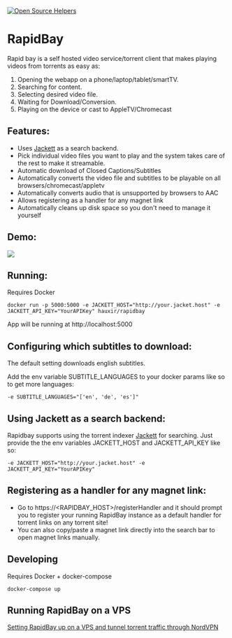[![Open Source Helpers](https://www.codetriage.com/hauxir/rapidbay/badges/users.svg)](https://www.codetriage.com/hauxir/rapidbay)
# RapidBay
Rapid bay is a self hosted video service/torrent client that makes playing videos from torrents as easy as:
1. Opening the webapp on a phone/laptop/tablet/smartTV.
2. Searching for content.
3. Selecting desired video file.
4. Waiting for Download/Conversion.
5. Playing on the device or cast to AppleTV/Chromecast

## Features:
- Uses [Jackett](https://github.com/Jackett/Jackett) as a search backend. 
- Pick individual video files you want to play and the system takes care of the rest to make it streamable.
- Automatic download of Closed Captions/Subtitles
- Automatically converts the video file and subtitles to be playable on all browsers/chromecast/appletv
- Automatically converts audio that is unsupported by browsers to AAC
- Allows registering as a handler for any magnet link
- Automatically cleans up disk space so you don't need to manage it yourself

## Demo:
![](https://user-images.githubusercontent.com/2439255/48429861-44b60b00-e76e-11e8-8bdb-042f125357ce.gif)

## Running:
Requires Docker
```
docker run -p 5000:5000 -e JACKETT_HOST="http://your.jacket.host" -e JACKETT_API_KEY="YourAPIKey" hauxir/rapidbay
```
App will be running at http://localhost:5000

## Configuring which subtitles to download:
The default setting downloads english subtitles.

Add the env variable SUBTITLE_LANGUAGES to your docker params like so to get more languages:
```
-e SUBTITLE_LANGUAGES="['en', 'de', 'es']"
```
## Using Jackett as a search backend:
Rapidbay supports using the torrent indexer [Jackett](https://github.com/Jackett/Jackett) for searching.
Just provide the the env variables JACKETT_HOST and JACKETT_API_KEY like so:
```
-e JACKETT_HOST="http://your.jacket.host" -e JACKETT_API_KEY="YourAPIKey"
```

## Registering as a handler for any magnet link:
- Go to https://\<RAPIDBAY_HOST\>/registerHandler and it should prompt you to register your running RapidBay instance as a default handler for torrent links on any torrent site!
- You can also copy/paste a magnet link directly into the search bar to open magnet links manually.

## Developing
Requires Docker + docker-compose
```
docker-compose up
```

## Running RapidBay on a VPS

[Setting RapidBay up on a VPS and tunnel torrent traffic through NordVPN](https://github.com/hauxir/rapidbay/wiki/Setting-RapidBay-up-on-a-VPS-and-tunnel-torrent-traffic-through-NordVPN)
